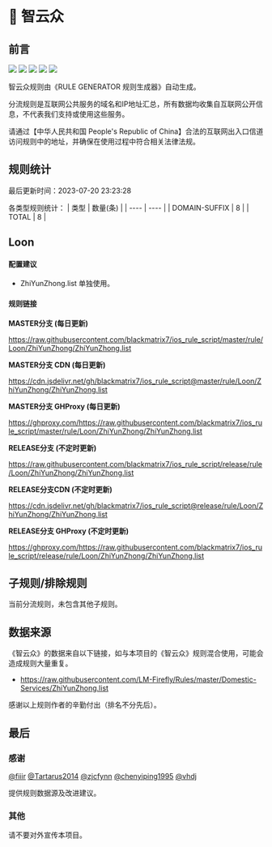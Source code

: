 # 🧸 智云众

## 前言

![](https://shields.io/badge/-移除重复规则-ff69b4) ![](https://shields.io/badge/-DOMAIN与DOMAIN--SUFFIX合并-green) ![](https://shields.io/badge/-DOMAIN--SUFFIX间合并-critical) ![](https://shields.io/badge/-DOMAIN--SUFFIX与DOMAIN--KEYWORD合并-blue) ![](https://shields.io/badge/-IP--CIDR(6)合并-blueviolet) 

智云众规则由《RULE GENERATOR 规则生成器》自动生成。

分流规则是互联网公共服务的域名和IP地址汇总，所有数据均收集自互联网公开信息，不代表我们支持或使用这些服务。

请通过【中华人民共和国 People's Republic of China】合法的互联网出入口信道访问规则中的地址，并确保在使用过程中符合相关法律法规。

## 规则统计

最后更新时间：2023-07-20 23:23:28

各类型规则统计：
| 类型 | 数量(条)  | 
| ---- | ----  |
| DOMAIN-SUFFIX | 8  | 
| TOTAL | 8  | 


## Loon 

#### 配置建议
- ZhiYunZhong.list 单独使用。

#### 规则链接
**MASTER分支 (每日更新)**

https://raw.githubusercontent.com/blackmatrix7/ios_rule_script/master/rule/Loon/ZhiYunZhong/ZhiYunZhong.list

**MASTER分支 CDN (每日更新)**

https://cdn.jsdelivr.net/gh/blackmatrix7/ios_rule_script@master/rule/Loon/ZhiYunZhong/ZhiYunZhong.list

**MASTER分支 GHProxy (每日更新)**

https://ghproxy.com/https://raw.githubusercontent.com/blackmatrix7/ios_rule_script/master/rule/Loon/ZhiYunZhong/ZhiYunZhong.list

**RELEASE分支 (不定时更新)**

https://raw.githubusercontent.com/blackmatrix7/ios_rule_script/release/rule/Loon/ZhiYunZhong/ZhiYunZhong.list

**RELEASE分支CDN (不定时更新)**

https://cdn.jsdelivr.net/gh/blackmatrix7/ios_rule_script@release/rule/Loon/ZhiYunZhong/ZhiYunZhong.list

**RELEASE分支 GHProxy (不定时更新)**

https://ghproxy.com/https://raw.githubusercontent.com/blackmatrix7/ios_rule_script/release/rule/Loon/ZhiYunZhong/ZhiYunZhong.list

## 子规则/排除规则


当前分流规则，未包含其他子规则。

## 数据来源

《智云众》的数据来自以下链接，如与本项目的《智云众》规则混合使用，可能会造成规则大量重复。

- https://raw.githubusercontent.com/LM-Firefly/Rules/master/Domestic-Services/ZhiYunZhong.list


感谢以上规则作者的辛勤付出（排名不分先后）。

## 最后

### 感谢

[@fiiir](https://github.com/fiiir) [@Tartarus2014](https://github.com/Tartarus2014) [@zjcfynn](https://github.com/zjcfynn) [@chenyiping1995](https://github.com/chenyiping1995) [@vhdj](https://github.com/vhdj)

提供规则数据源及改进建议。

### 其他

请不要对外宣传本项目。